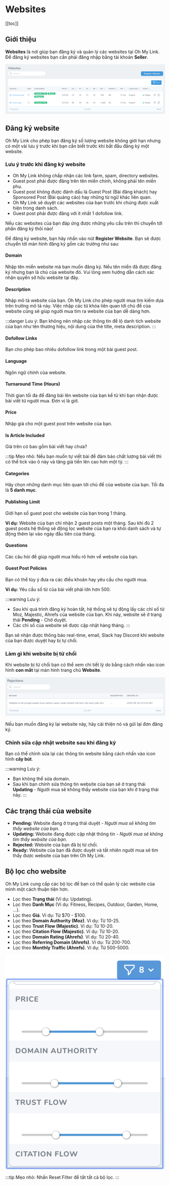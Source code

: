 # Websites

[[toc]]

## Giới thiệu

**Websites** là nơi giúp bạn đăng ký và quản lý các websites tại Oh My Link. Để đăng ký websites bạn cần phải đăng nhập bằng tài khoản **Seller**.

![Quản lý websites](./../../assets/img/website-seller.png)

## Đăng ký website

Oh My Link cho phép bạn đăng ký số lượng website không giới hạn nhưng có một vài lưu ý trước khi bạn cần biết trước khi bắt đầu đăng ký một website.

### Lưu ý trước khi đăng ký website

- Oh My Link không chấp nhận các link farm, spam, directory websites.
- Guest post phải được đăng trên tên miền chính, không phải tên miền phụ.
- Guest post không được đánh dấu là Guest Post (Bài đăng khách) hay Sponsored Post (Bài quảng cáo) hay những từ ngữ khác liên quan.
- Oh My Link sẽ duyệt các websites của bạn trước khi chúng được xuất hiện trong danh sách.
- Guest post phải được đăng với ít nhất 1 dofollow link.

Nếu các websites của bạn đáp ứng được những yêu cầu trên thì chuyển tới phần đăng ký thôi nào!

Để đăng ký website, bạn hãy nhấn vào nút **Register Website**. Bạn sẽ được chuyển tới màn hình đăng ký gồm các trường như sau:

#### Domain

Nhập tên miền website mà bạn muốn đăng ký. Nếu tên miền đã được đăng ký nhưng bạn là chủ của website đó. Vui lòng xem hướng dẫn cách xác nhận quyền sở hữu website tại đây.

#### Description

Nhập mô tả website của bạn. Oh My Link cho phép người mua tìm kiếm dựa trên trường mô tả này. Việc nhập các từ khóa liên quan tới chủ đề của website cũng sẽ giúp người mua tìm ra website của bạn dễ dàng hơn.

:::danger Lưu ý: 
Bạn không nên nhập các thông tin để lộ danh tích website của bạn như tên thương hiệu, nội dung của thẻ title, meta description.
:::

#### Dofollow Links

Bạn cho phép bao nhiêu dofollow link trong một bài guest post.

#### Language

Ngôn ngữ chính của website.

#### Turnaround Time (Hours)

Thời gian tối đa để đăng bài lên website của bạn kể từ khi bạn nhận được bài viết từ người mua. Đơn vị là giờ.

#### Price

Nhập giá cho một guest post trên website của bạn.

#### Is Article Included

Giá trên có bao gồm bài viết hay chưa?

:::tip Mẹo nhỏ: 
Nếu bạn muốn tự viết bài để đảm bảo chất lượng bài viết thì có thể tick vào ô này và tăng giá tiền lên cao hơn một tý.
:::

#### Categories

Hãy chọn những danh mục liên quan tới chủ để của website của bạn. Tối đa là **5 danh mục**.

#### Publishing Limit

Giới hạn số guest post cho website của bạn trong 1 tháng. 

**Ví dụ:** Website của bạn chỉ nhận 2 guest posts một tháng. Sau khi đủ 2 guest posts hệ thống sẽ động lọc website của bạn ra khỏi danh sách và tự động thêm lại vào ngày đầu tiên của tháng.

#### Questions 

Các câu hỏi để giúp người mua hiểu rõ hơn về website của bạn.

#### Guest Post Policies

Bạn có thể tùy ý đưa ra các điều khoản hay yêu cầu cho người mua. 

**Ví dụ:** Yêu cầu số từ của bài viết phải lớn hơn 500.

:::warning Lưu ý:
- Sau khi quá trình đăng ký hoàn tất, hệ thống sẽ tự động lấy các chỉ số từ Moz, Majestic, Ahrefs của website của bạn. Khi này, website sẽ ở trạng thái **Pending** - Chờ duyệt.
- Các chỉ số của website sẽ được cập nhật hàng tháng.
:::

Bạn sẽ nhận được thông báo real-time, email, Slack hay Discord khi website của bạn được duyệt hay bị tự chối.

### Làm gì khi website bị từ chối

Khi website bị từ chối bạn có thể xem chi tiết lý do bằng cách nhấn vào icon hình **con mắt** tại màn hình trang chủ **Website**.

![Xem lý do từ chối websites](./../../assets/img/website-rejection.png)

Nếu bạn muốn đăng ký lại website này, hãy cải thiện nó và gửi lại đơn đăng ký.

### Chỉnh sửa cập nhật website sau khi đăng ký

Bạn có thể chỉnh sửa lại các thông tin website bằng cách nhấn vào icon hình **cây bút**.

:::warning Lưu ý:
- Bạn không thể sửa domain.
- Sau khi bạn chỉnh sửa thông tin website của bạn sẽ ở trạng thái **Updating** - Người mua sẽ không thấy website của bạn khi ở trạng thái này.
:::

## Các trạng thái của website

- **Pending:** Website đang ở trạng thái duyệt - *Người mua sẽ không tìm thấy website của bạn.*
- **Updating:** Website đang được cập nhật thông tin - *Người mua sẽ không tìm thấy website của bạn.*
- **Rejected:** Website của bạn đã bị từ chối.
- **Ready:** Website của bạn đã được duyệt và tất nhiên người mua sẽ tìm thấy được website của bạn trên Oh My Link.

## Bộ lọc cho website

Oh My Link cung cấp các bộ lọc để bạn có thể quản lý các website của mình một cách thuận tiện hơn.

- Lọc theo **Trạng thái** (Ví dụ: Updating).
- Lọc theo **Danh Mục** (Ví dụ: Fitness, Recipes, Outdoor, Garden, Home, ...).
- Lọc theo **Giá**. Ví dụ: Từ $70 - $100.
- Lọc theo **Domain Authority (Moz)**. Ví dụ: Từ 10-25.
- Lọc theo **Trust Flow (Majestic)**. Ví dụ: Từ 10-20.
- Lọc theo **Citation Flow (Majestic)**. Ví dụ: Từ 10-20.
- Lọc theo **Domain Rating (Ahrefs)**. Ví dụ: Từ 20-40.
- Lọc theo **Referring Domain (Ahrefs)**. Ví dụ: Từ 200-700.
- Lọc theo **Monthly Traffic (Ahrefs)**. Ví dụ: Từ 500-5000.

![Bộ lọc cho website](./../../assets/img/website-filter.png) 

:::tip Mẹo nhỏ: 
Nhấn Reset Filter để tắt tất cả bộ lọc.
:::

